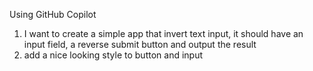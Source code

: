 Using GitHub Copilot
1. I want to create a simple app that invert text input, it should have an input field, a reverse submit button and output the result
2. add a nice looking style to button and input

